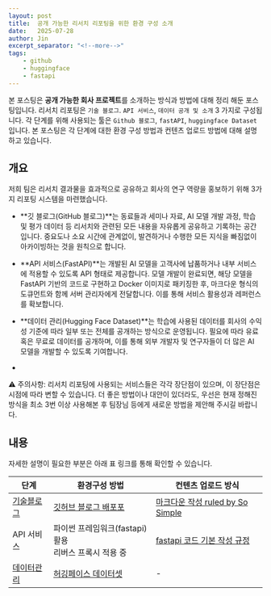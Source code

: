 ```yaml
---
layout: post
title:  공개 가능한 리서치 리포팅을 위한 환경 구성 소개
date:   2025-07-28
author: Jin
excerpt_separator: "<!--more-->"
tags:
    - github
    - huggingface
    - fastapi
---
```


본 포스팅은 **공개 가능한 회사 프로젝트**를 소개하는 방식과 방법에 대해 정리 해둔 포스팅입니다. 리서치 리포팅은 `기술 블로그`. `API 서비스`, `데이터 공개 및 소개` 3 가지로 구성됩니다. 각 단계를 위해 사용되는 툴은 `Github 블로그`, `fastAPI`, `huggingface Dataset`입니다. 본 포스팅은 각 단계에 대한 환경 구성 방법과 컨텐츠 업로드 방법에 대해 설명하고 있습니다.

<!--more-->

## 개요
저희 팀은 리서치 결과물을 효과적으로 공유하고 회사의 연구 역량을 홍보하기 위해 3가지 리포팅 시스템을 마련했습니다.

- **깃 블로그(GitHub 블로그)**는 동료들과 세미나 자료, AI 모델 개발 과정, 학습 및 평가 데이터 등 리서치와 관련된 모든 내용을 자유롭게 공유하고 기록하는 공간입니다. 중요도나 소요 시간에 관계없이, 발견하거나 수행한 모든 지식을 빠짐없이 아카이빙하는 것을 원칙으로 합니다.
    
- **API 서비스(FastAPI)**는 개발된 AI 모델을 고객사에 납품하거나 내부 서비스에 적용할 수 있도록 API 형태로 제공합니다. 모델 개발이 완료되면, 해당 모델을 FastAPI 기반의 코드로 구현하고 Docker 이미지로 패키징한 후, 마크다운 형식의 도큐먼트와 함께 서버 관리자에게 전달합니다. 이를 통해 서비스 활용성과 레퍼런스를 확보합니다.

- **데이터 관리(Hugging Face Dataset)**는 학습에 사용된 데이터를 회사의 수익성 기준에 따라 일부 또는 전체를 공개하는 방식으로 운영됩니다. 필요에 따라 유료 혹은 무료로 데이터를 공개하며, 이를 통해 외부 개발자 및 연구자들이 더 많은 AI 모델을 개발할 수 있도록 기여합니다.
- 
⚠️ 주의사항: 리서치 리포팅에 사용되는 서비스들은 각각 장단점이 있으며, 이 장단점은 시점에 따라 변할 수 있습니다. 더 좋은 방법이나 대안이 있더라도, 우선은 현재 정해진 방식을 최소 3번 이상 사용해본 후 팀장님 등에게 새로운 방법을 제안해 주시길 바랍니다.

## 내용
자세한 설명이 필요한 부분은 아래 표 링크를 통해 확인할 수 있습니다.

|단계|환경구성 방법|컨텐츠 업로드 방식|
|---|---|---|
|[기술블로그](https://aitheimc.github.io/)|[깃허브 블로그 배포포](https://github.com/aitheimc/aitheimc.github.io/blob/main/README.md)|[마크다운 작성 ruled  by So Simple](https://aitheimc.github.io/guide-for-blog-write/)|
|API 서비스|파이썬 프레임워크(fastapi)활용<br>리버스 프록시 적용 중|[fastapi 코드 기본 작성 규정](https://aitheimc.github.io/guide-for-fastapi/)|
|[데이터관리](https://huggingface.co/theimc)|[허깅페이스 데이터셋](https://huggingface.co/theimc/datasets)|-|
